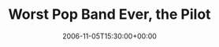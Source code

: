 ---
templateKey: event
guid: 089364b3-6eab-11ea-99c5-002590d1d1b0
date: 2006-11-05T15:30:00+00:00
eventTime: '3:30pm'
title: Worst Pop Band Ever, the Pilot
artist: Worst Pop Band Ever
city: Toronto
venue: the Pilot
group: Tim Shia
guests: Rich Brown, Chris Gale
---